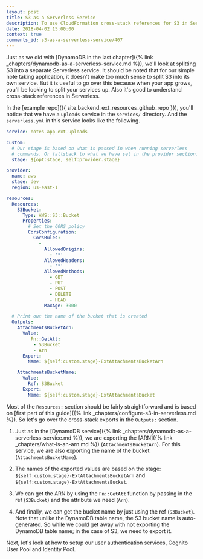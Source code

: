 ```yaml
---
layout: post
title: S3 as a Serverless Service
description: To use CloudFormation cross-stack references for S3 in Serverless we need to "Export" the S3 bucket name using the "Ref" and the ARN of the S3 bucket using "Fn::GetAtt".
date: 2018-04-02 15:00:00
context: true
comments_id: s3-as-a-serverless-service/407
---
```


Just as we did with [DynamoDB in the last chapter]({% link _chapters/dynamodb-as-a-serverless-service.md %}), we'll look at splitting S3 into a separate Serverless service. It should be noted that for our simple note taking application, it doesn't make too much sense to split S3 into its own service. But it is useful to go over this because when your app grows, you'll be looking to split your services up. Also it's good to understand cross-stack references in Serverless.

In the [example repo]({{ site.backend_ext_resources_github_repo }}), you'll notice that we have a `uploads` service in the `services/` directory. And the `serverless.yml` in this service looks like the following.

``` yml
service: notes-app-ext-uploads

custom:
  # Our stage is based on what is passed in when running serverless
  # commands. Or fallsback to what we have set in the provider section.
  stage: ${opt:stage, self:provider.stage}

provider:
  name: aws
  stage: dev
  region: us-east-1

resources:
  Resources:
    S3Bucket:
      Type: AWS::S3::Bucket
      Properties:
        # Set the CORS policy
        CorsConfiguration:
          CorsRules:
            -
              AllowedOrigins:
                - '*'
              AllowedHeaders:
                - '*'
              AllowedMethods:
                - GET
                - PUT
                - POST
                - DELETE
                - HEAD
              MaxAge: 3000

  # Print out the name of the bucket that is created
  Outputs:
    AttachmentsBucketArn:
      Value:
         Fn::GetAtt:
          - S3Bucket
          - Arn
      Export:
        Name: ${self:custom.stage}-ExtAttachmentsBucketArn

    AttachmentsBucketName:
      Value:
        Ref: S3Bucket
      Export:
        Name: ${self:custom.stage}-ExtAttachmentsBucket
```

Most of the `Resources:` section should be fairly straightforward and is based on [first part of this guide]({% link _chapters/configure-s3-in-serverless.md %}). So let's go over the cross-stack exports in the `Outputs:` section.

1. Just as in the [DynamoDB service]({% link _chapters/dynamodb-as-a-serverless-service.md %}), we are exporting the [ARN]({% link _chapters/what-is-an-arn.md %}) (`AttachmentsBucketArn`). For this service, we are also exporting the name of the bucket (`AttachmentsBucketName`).

2. The names of the exported values are based on the stage: `${self:custom.stage}-ExtAttachmentsBucketArn` and `${self:custom.stage}-ExtAttachmentsBucket`.

3. We can get the ARN by using the `Fn::GetAtt` function by passing in the ref (`S3Bucket`) and the attribute we need (`Arn`).

4. And finally, we can get the bucket name by just using the ref (`S3Bucket`). Note that unlike the DynamoDB table name, the S3 bucket name is auto-generated. So while we could get away with not exporting the DynamoDB table name; in the case of S3, we need to export it.

Next, let's look at how to setup our user authentication services, Cognito User Pool and Identity Pool.
